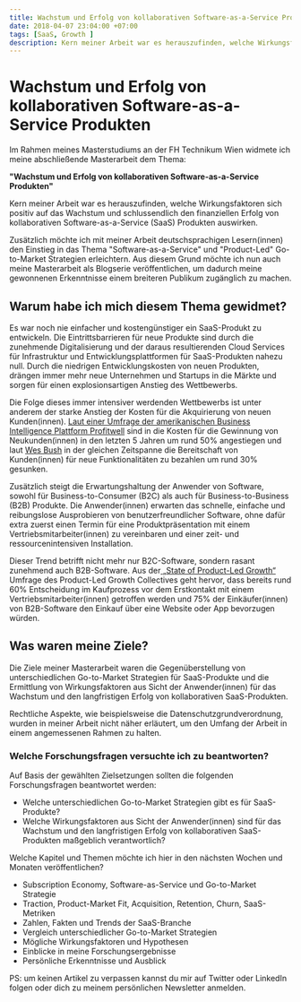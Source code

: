 ```yaml
---
title: Wachstum und Erfolg von kollaborativen Software-as-a-Service Produkten
date: 2018-04-07 23:04:00 +07:00
tags: [SaaS, Growth ]
description: Kern meiner Arbeit war es herauszufinden, welche Wirkungsfaktoren sich positiv auf das Wachstum und schlussendlich den finanziellen Erfolg von kollaborativen Software-as-a-Service (SaaS) Produkten auswirken
---
```


# Wachstum und Erfolg von kollaborativen Software-as-a-Service Produkten

Im Rahmen meines Masterstudiums an der FH Technikum Wien widmete ich meine abschließende Masterarbeit dem Thema:

**"Wachstum und Erfolg von kollaborativen Software-as-a-Service Produkten"**

Kern meiner Arbeit war es herauszufinden, welche Wirkungsfaktoren sich positiv auf das Wachstum und schlussendlich den finanziellen Erfolg von kollaborativen Software-as-a-Service (SaaS) Produkten auswirken.

Zusätzlich möchte ich mit meiner Arbeit deutschsprachigen Lesern(innen) den Einstieg in das Thema "Software-as-a-Service" und "Product-Led" Go-to-Market Strategien erleichtern. Aus diesem Grund möchte ich nun auch meine Masterarbeit als Blogserie veröffentlichen, um dadurch meine gewonnenen Erkenntnisse einem breiteren Publikum zugänglich zu machen.

## Warum habe ich mich diesem Thema gewidmet?

Es war noch nie einfacher und kostengünstiger ein SaaS-Produkt zu entwickeln. Die Eintrittsbarrieren für neue Produkte sind durch die zunehmende Digitalisierung und der daraus resultierenden Cloud Services für Infrastruktur und Entwicklungsplattformen für SaaS-Produkten nahezu null. Durch die niedrigen Entwicklungskosten von neuen Produkten, drängen immer mehr neue Unternehmen und Startups in die Märkte und sorgen für einen explosionsartigen Anstieg des Wettbewerbs.

Die Folge dieses immer intensiver werdenden Wettbewerbs ist unter anderem der starke Anstieg der Kosten für die Akquirierung von neuen Kunden(innen). [Laut einer Umfrage der amerikanischen Business Intelligence Plattform Profitwell](https://www.profitwell.com/blog/content-marketing-customer-acquisition-cost) sind in die Kosten für die Gewinnung von Neukunden(innen) in den letzten 5 Jahren um rund 50% angestiegen und laut [Wes Bush](https://ca.linkedin.com/in/wesbush) in der gleichen Zeitspanne die Bereitschaft von Kunden(innen) für neue Funktionalitäten zu bezahlen um rund 30% gesunken.

Zusätzlich steigt die Erwartungshaltung der Anwender von Software, sowohl für Business-to-Consumer (B2C) als auch für Business-to-Business (B2B) Produkte. Die Anwender(innen) erwarten das schnelle, einfache und reibungslose Ausprobieren von benutzerfreundlicher Software, ohne dafür extra zuerst einen Termin für eine Produktpräsentation mit einem Vertriebsmitarbeiter(innen) zu vereinbaren und einer zeit- und ressourcenintensiven Installation.

Dieser Trend betrifft nicht mehr nur B2C-Software, sondern rasant zunehmend auch B2B-Software. Aus der[ „State of Product-Led Growth“](https://public.appcues.com/product-led-growth-collective/data+reports/PLGC-State-of-Product-Led-Growth-2019.pdf) Umfrage des Product-Led Growth Collectives geht hervor, dass bereits rund 60% Entscheidung im Kaufprozess vor dem Erstkontakt mit einem Vertriebsmitarbeiter(innen) getroffen werden und 75% der Einkäufer(innen) von B2B-Software den Einkauf über eine Website oder App bevorzugen würden.

## Was waren meine Ziele?

Die Ziele meiner Masterarbeit waren die Gegenüberstellung von unterschiedlichen Go-to-Market Strategien für SaaS-Produkte und die Ermittlung von Wirkungsfaktoren aus Sicht der Anwender(innen) für das Wachstum und den langfristigen Erfolg von kollaborativen SaaS-Produkten.

Rechtliche Aspekte, wie beispielsweise die Datenschutzgrundverordnung, wurden in meiner Arbeit nicht näher erläutert, um den Umfang der Arbeit in einem angemessenen Rahmen zu halten.

### Welche Forschungsfragen versuchte ich zu beantworten?

Auf Basis der gewählten Zielsetzungen sollten die folgenden Forschungsfragen beantwortet werden:

- Welche unterschiedlichen Go-to-Market Strategien gibt es für SaaS-Produkte?
- Welche Wirkungsfaktoren aus Sicht der Anwender(innen) sind für das Wachstum und den langfristigen Erfolg von kollaborativen SaaS-Produkten maßgeblich verantwortlich?

Welche Kapitel und Themen möchte ich hier in den nächsten Wochen und Monaten veröffentlichen?

- Subscription Economy, Software-as-Service und Go-to-Market Strategie
- Traction, Product-Market Fit, Acquisition, Retention, Churn, SaaS-Metriken
- Zahlen, Fakten und Trends der SaaS-Branche
- Vergleich unterschiedlicher Go-to-Market Strategien
- Mögliche Wirkungsfaktoren und Hypothesen
- Einblicke in meine Forschungsergebnisse
- Persönliche Erkenntnisse und Ausblick

PS: um keinen Artikel zu verpassen kannst du mir auf Twitter oder LinkedIn folgen oder dich zu meinem persönlichen Newsletter anmelden.
